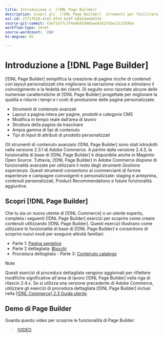 ```yaml
---
title: Introduzione a  [!DNL Page Builder]
description: Scopri gli  [!DNL Page Builder]  strumenti per facilitare la creazione di contenuti in Adobe Commerce e Magento Open Source.
exl-id: 2f71f910-4141-4fe5-bc0f-b891daeb8334
source-git-commit: 43e71a77c3f4a4b92406bae03d27d3ec3c2359ba
workflow-type: tm+mt
source-wordcount: '266'
ht-degree: 0%

---
```


# Introduzione a [!DNL Page Builder]

[!DNL Page Builder] semplifica la creazione di pagine ricche di contenuti con layout personalizzati che migliorano la narrazione visiva e stimolano il coinvolgimento e la fedeltà dei clienti. Di seguito sono riportate alcune delle numerose caratteristiche di [!DNL Page Builder] progettate per migliorare la qualità e ridurre i tempi e i costi di produzione delle pagine personalizzate:

- Strumenti di contenuto avanzati
- Layout a pagina intera per pagine, prodotti e categorie CMS
- Modifica in tempo reale dall’area di lavoro
- Struttura della pagina da trascinare
- Ampia gamma di tipi di contenuto
- Tipi di input di attributi di prodotto personalizzati

Gli strumenti di contenuto avanzato [!DNL Page Builder] sono stati introdotti nella versione 2.3.1 di Adobe Commerce. A partire dalla versione 2.4.3, la funzionalità di base di [!DNL Page Builder] è disponibile anche in Magento Open Source. Tuttavia, [!DNL Page Builder] in Adobe Commerce dispone di funzionalità avanzate per utilizzare il resto degli strumenti _Gestione esperienza_. Questi strumenti consentono ai commercianti di fornire esperienze e campagne coinvolgenti e personalizzate: staging e anteprima, contenuti personalizzati, Product Recommendations e future funzionalità aggiuntive.

## Scopri [!DNL Page Builder]

Che tu sia un nuovo utente di [!DNL Commerce] o un utente esperto, completa i seguenti [!DNL Page Builder] esercizi per scoprire come creare contenuti utilizzando [!DNL Page Builder]. Questi esercizi illustrano come utilizzare le funzionalità di base di [!DNL Page Builder] e consentono di scoprire nuovi modi per eseguire attività familiari.

- Parte 1: [Pagina semplice](1-simple-page.md)
- Parte 2 dettagliata: [Blocchi](2-blocks.md)
- Procedura dettagliata - Parte 3: [Contenuto catalogo](3-catalog-content.md)

>[!NOTE]
>
>Questi esercizi di procedura dettagliata vengono aggiornati per riflettere modifiche significative all&#39;area di lavoro [!DNL Page Builder] nella riga di rilascio 2.4.x. Se si utilizza una versione precedente di Adobe Commerce, utilizzare gli esercizi di procedura dettagliata [!DNL Page Builder] inclusi nella [[!DNL Commerce] 2.3 Guida utente](https://docs.magento.com/user-guide/v2.3/cms/page-builder-learn.html).

## Demo di Page Builder

Guarda questo video per scoprire le funzionalità di Page Builder:

>[!VIDEO](https://video.tv.adobe.com/v/343781?quality=12)
